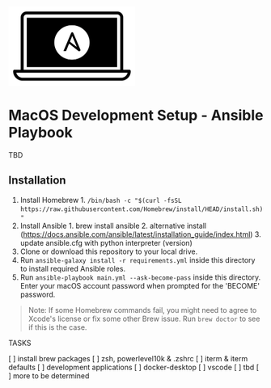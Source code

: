 <img src="https://raw.githubusercontent.com/MacCracken/macos-development-setup/main/Mac-Dev-Playbook-Logo.png" width="250" height="156" alt="Mac Dev Playbook Logo" />

# MacOS Development Setup - Ansible Playbook

TBD

## Installation

  1. Install Homebrew
    1. `/bin/bash -c "$(curl -fsSL https://raw.githubusercontent.com/Homebrew/install/HEAD/install.sh)"`
  2. Install Ansible
    1. brew install ansible
    2. alternative install (https://docs.ansible.com/ansible/latest/installation_guide/index.html)
    3. update ansible.cfg with python interpreter (version)
  3. Clone or download this repository to your local drive.
  4. Run `ansible-galaxy install -r requirements.yml` inside this directory to install required Ansible roles.
  5. Run `ansible-playbook main.yml --ask-become-pass` inside this directory. Enter your macOS account password when prompted for the 'BECOME' password.

> Note: If some Homebrew commands fail, you might need to agree to Xcode's license or fix some other Brew issue. Run `brew doctor` to see if this is the case.

TASKS

[ ] install brew packages
[ ] zsh, powerlevel10k & .zshrc
[ ] iterm & iterm defaults
[ ] development applications
  [ ] docker-desktop
  [ ] vscode
  [ ] tbd
[ ] more to be determined
